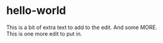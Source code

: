 hello-world
===========

This is a bit of extra text to add to the edit.
And some MORE.
<br/>
This is one more edit to put in.
